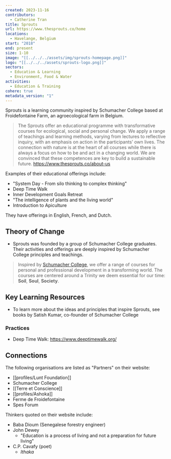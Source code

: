 ```yaml
---
created: 2023-11-16
contributors:
  - Catherine Tran
title: Sprouts
url: https://www.thesprouts.co/home
locations:
  - Havelange, Belgium
start: "2018"
end: present
size: 1-10
image: "[[../../../assets/img/sprouts-homepage.png]]"
logo: "[[../../../assets/sprouts-logo.png]]"
sectors:
  - Education & Learning
  - Environment, Food & Water
activities:
  - Education & Training
cohere: true
metadata_version: "1"
---
```

Sprouts is a learning community inspired by Schumacher College based at Froidefontaine Farm, an agroecological farm in Belgium.

>The Sprouts offer an educational programme with transformative courses for ecological, social and personal change. We apply a range of teachings and learning methods, varying from lectures to reflective inquiry, with an emphasis on action in the participants’ own lives. The connection with nature is at the heart of all courses while there is always a focus on how to be and act in a changing world. We are convinced that these competences are key to build a sustainable future.
https://www.thesprouts.co/about-us

Examples of their educational offerings include:
- "System Day - From silo thinking to complex thinking"
- Deep Time Walk
- Inner Development Goals Retreat
- "The intelligence of plants and the living world"
- Introduction to Apiculture

They have offerings in English, French, and Dutch.

## Theory of Change

- Sprouts was founded by a group of Schumacher College graduates. Their activities and offerings are deeply inspired by Schumacher College principles and teachings. 

>Inspired by [Schumacher College](https://www.schumachercollege.org.uk/), we offer a range of courses for personal and professional development in a transforming world. The courses are centered around a Trinity we deem essential for our time: **Soil**, **Soul**, **Society**.

## Key Learning Resources

- To learn more about the ideas and principles that inspire Sprouts, see books by Satish Kumar, co-founder of Schumacher College

### Practices

- Deep Time Walk: https://www.deeptimewalk.org/

## Connections

The following organisations are listed as "Partners" on their website:
- [[profiles/Lunt Foundation]]
- Schumacher College
- [[Terre et Conscience]]
- [[profiles/Ashoka]]
- Ferme de Froidefontaine
- Spes Forum

Thinkers quoted on their website include:
- Baba Dioum (Senegalese forestry engineer)
- John Dewey
	- "Education is a process of living and not a preparation for future living"
- C.P. Cavafy (poet)
	- *Ithaka*

